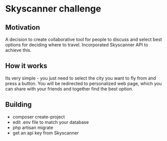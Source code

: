 # Skyscanner challenge


## Motivation

A decision to create collaborative tool for people to discuss and select
best options for deciding where to travel. Incorporated Skyscanner API to achieve this.


## How it works

Its very simple - you just need to select the city you want to fly from and press a button.
You will be redirected to personalized web page, which you can share with your friends and together
find the best option.


## Building
* composer create-project
* edit .env file to match your database
* php artisan migrate
* get an api key from Skyscanner
